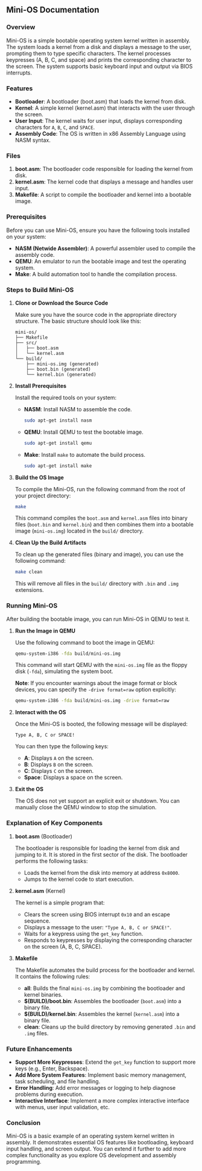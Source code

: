 ## Mini-OS Documentation

### Overview

Mini-OS is a simple bootable operating system kernel written in assembly. The system loads a kernel from a disk and displays a message to the user, prompting them to type specific characters. The kernel processes keypresses (A, B, C, and space) and prints the corresponding character to the screen. The system supports basic keyboard input and output via BIOS interrupts.

### Features

- **Bootloader**: A bootloader (boot.asm) that loads the kernel from disk.
- **Kernel**: A simple kernel (kernel.asm) that interacts with the user through the screen.
- **User Input**: The kernel waits for user input, displays corresponding characters for `A`, `B`, `C`, and `SPACE`.
- **Assembly Code**: The OS is written in x86 Assembly Language using NASM syntax.

### Files

1. **boot.asm**: The bootloader code responsible for loading the kernel from disk.
2. **kernel.asm**: The kernel code that displays a message and handles user input.
3. **Makefile**: A script to compile the bootloader and kernel into a bootable image.

### Prerequisites

Before you can use Mini-OS, ensure you have the following tools installed on your system:

- **NASM (Netwide Assembler)**: A powerful assembler used to compile the assembly code.
- **QEMU**: An emulator to run the bootable image and test the operating system.
- **Make**: A build automation tool to handle the compilation process.

### Steps to Build Mini-OS

1. **Clone or Download the Source Code**

   Make sure you have the source code in the appropriate directory structure. The basic structure should look like this:

   ```
   mini-os/
   ├── Makefile
   ├── src/
   │   ├── boot.asm
   │   └── kernel.asm
   └── build/
       ├── mini-os.img (generated)
       ├── boot.bin (generated)
       └── kernel.bin (generated)
   ```

2. **Install Prerequisites**

   Install the required tools on your system:

   - **NASM**: Install NASM to assemble the code.

     ```bash
     sudo apt-get install nasm
     ```

   - **QEMU**: Install QEMU to test the bootable image.

     ```bash
     sudo apt-get install qemu
     ```

   - **Make**: Install `make` to automate the build process.
     ```bash
     sudo apt-get install make
     ```

3. **Build the OS Image**

   To compile the Mini-OS, run the following command from the root of your project directory:

   ```bash
   make
   ```

   This command compiles the `boot.asm` and `kernel.asm` files into binary files (`boot.bin` and `kernel.bin`) and then combines them into a bootable image (`mini-os.img`) located in the `build/` directory.

4. **Clean Up the Build Artifacts**

   To clean up the generated files (binary and image), you can use the following command:

   ```bash
   make clean
   ```

   This will remove all files in the `build/` directory with `.bin` and `.img` extensions.

### Running Mini-OS

After building the bootable image, you can run Mini-OS in QEMU to test it.

1. **Run the Image in QEMU**

   Use the following command to boot the image in QEMU:

   ```bash
   qemu-system-i386 -fda build/mini-os.img
   ```

   This command will start QEMU with the `mini-os.img` file as the floppy disk (`-fda`), simulating the system boot.

   **Note**: If you encounter warnings about the image format or block devices, you can specify the `-drive format=raw` option explicitly:

   ```bash
   qemu-system-i386 -fda build/mini-os.img -drive format=raw
   ```

2. **Interact with the OS**

   Once the Mini-OS is booted, the following message will be displayed:

   ```
   Type A, B, C or SPACE!
   ```

   You can then type the following keys:

   - **A**: Displays `A` on the screen.
   - **B**: Displays `B` on the screen.
   - **C**: Displays `C` on the screen.
   - **Space**: Displays a space on the screen.

3. **Exit the OS**

   The OS does not yet support an explicit exit or shutdown. You can manually close the QEMU window to stop the simulation.

### Explanation of Key Components

1. **boot.asm** (Bootloader)

   The bootloader is responsible for loading the kernel from disk and jumping to it. It is stored in the first sector of the disk. The bootloader performs the following tasks:

   - Loads the kernel from the disk into memory at address `0x8000`.
   - Jumps to the kernel code to start execution.

2. **kernel.asm** (Kernel)

   The kernel is a simple program that:

   - Clears the screen using BIOS interrupt `0x10` and an escape sequence.
   - Displays a message to the user: `"Type A, B, C or SPACE!"`.
   - Waits for a keypress using the `get_key` function.
   - Responds to keypresses by displaying the corresponding character on the screen (A, B, C, SPACE).

3. **Makefile**

   The Makefile automates the build process for the bootloader and kernel. It contains the following rules:

   - **all**: Builds the final `mini-os.img` by combining the bootloader and kernel binaries.
   - **$(BUILD)/boot.bin**: Assembles the bootloader (`boot.asm`) into a binary file.
   - **$(BUILD)/kernel.bin**: Assembles the kernel (`kernel.asm`) into a binary file.
   - **clean**: Cleans up the build directory by removing generated `.bin` and `.img` files.

### Future Enhancements

- **Support More Keypresses**: Extend the `get_key` function to support more keys (e.g., Enter, Backspace).
- **Add More System Features**: Implement basic memory management, task scheduling, and file handling.
- **Error Handling**: Add error messages or logging to help diagnose problems during execution.
- **Interactive Interface**: Implement a more complex interactive interface with menus, user input validation, etc.

### Conclusion

Mini-OS is a basic example of an operating system kernel written in assembly. It demonstrates essential OS features like bootloading, keyboard input handling, and screen output. You can extend it further to add more complex functionality as you explore OS development and assembly programming.
